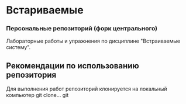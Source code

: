 # Встариваемые
### Персональные репозиторий (форк центрального)

Лабораторные работы и упражнения по дисциплине "Встраиваемые систему".


## Рекомендации по использованию репозитория

Для выполнения работ репозиторий клонируется на локальный компьютер 
git clone... git

